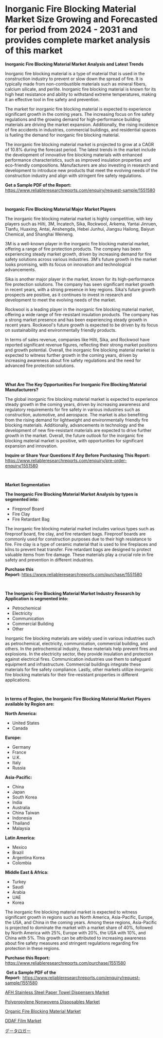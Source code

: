<p><h1>Inorganic Fire Blocking Material Market Size Growing and Forecasted for period from 2024 - 2031 and provides complete market analysis of this market</h1></p><p><strong>Inorganic Fire Blocking Material Market Analysis and Latest Trends</strong></p>
<p><p>Inorganic fire blocking material is a type of material that is used in the construction industry to prevent or slow down the spread of fire. It is typically made from non-combustible materials such as mineral fibers, calcium silicate, and perlite. Inorganic fire blocking material is known for its high heat resistance and ability to withstand extreme temperatures, making it an effective tool in fire safety and prevention.</p><p>The market for inorganic fire blocking material is expected to experience significant growth in the coming years. The increasing focus on fire safety regulations and the growing demand for high-performance building materials are driving the market expansion. Additionally, the rising incidence of fire accidents in industries, commercial buildings, and residential spaces is fueling the demand for inorganic fire blocking material.</p><p>The inorganic fire blocking material market is projected to grow at a CAGR of 10.8% during the forecast period. The latest trends in the market include the development of innovative fire blocking materials with enhanced performance characteristics, such as improved insulation properties and eco-friendly compositions. Manufacturers are also investing in research and development to introduce new products that meet the evolving needs of the construction industry and align with stringent fire safety regulations.</p></p>
<p><strong>Get a Sample PDF of the Report:&nbsp;</strong> <a href="https://www.reliableresearchreports.com/enquiry/request-sample/1551580">https://www.reliableresearchreports.com/enquiry/request-sample/1551580</a></p>
<p>&nbsp;</p>
<p><strong>Inorganic Fire Blocking Material Major Market Players</strong></p>
<p><p>The inorganic fire blocking material market is highly competitive, with key players such as Hilti, 3M, Incatech, Sika, Rockwool, Arkema, Yantai Jinruen, Tianfu, Huaxing, Antai, Anshengda, Hebei Junhui, Jiangsu Hailong, Baiyun Chemical, and Shanghai Weineng.</p><p>3M is a well-known player in the inorganic fire blocking material market, offering a range of fire protection products. The company has been experiencing steady market growth, driven by increasing demand for fire safety solutions across various industries. 3M's future growth in the market looks promising, with its focus on innovation and technological advancements.</p><p>Sika is another major player in the market, known for its high-performance fire protection solutions. The company has seen significant market growth in recent years, with a strong presence in key regions. Sika's future growth prospects are positive, as it continues to invest in research and development to meet the evolving needs of the market.</p><p>Rockwool is a leading player in the inorganic fire blocking material market, offering a wide range of fire-resistant insulation products. The company has a strong market presence and has been experiencing steady growth in recent years. Rockwool's future growth is expected to be driven by its focus on sustainability and environmentally friendly products.</p><p>In terms of sales revenue, companies like Hilti, Sika, and Rockwool have reported significant revenue figures, reflecting their strong market positions and growth potential. Overall, the inorganic fire blocking material market is expected to witness further growth in the coming years, driven by increasing awareness about fire safety regulations and the need for advanced fire protection solutions.</p></p>
<p>&nbsp;</p>
<p><strong>What Are The Key Opportunities For Inorganic Fire Blocking Material Manufacturers?</strong></p>
<p><p>The global inorganic fire blocking material market is expected to experience steady growth in the coming years, driven by increasing awareness and regulatory requirements for fire safety in various industries such as construction, automotive, and aerospace. The market is also benefiting from the rising demand for lightweight and environmentally friendly fire blocking materials. Additionally, advancements in technology and the development of new fire-resistant materials are expected to drive further growth in the market. Overall, the future outlook for the inorganic fire blocking material market is positive, with opportunities for significant expansion and innovation.</p></p>
<p><strong>Inquire or Share Your Questions If Any Before Purchasing This Report:</strong> <a href="https://www.reliableresearchreports.com/enquiry/pre-order-enquiry/1551580">https://www.reliableresearchreports.com/enquiry/pre-order-enquiry/1551580</a></p>
<p>&nbsp;</p>
<p><strong>Market Segmentation</strong></p>
<p><strong>The Inorganic Fire Blocking Material Market Analysis by types is segmented into:</strong></p>
<p><ul><li>Fireproof Board</li><li>Fire Clay</li><li>Fire Retardant Bag</li></ul></p>
<p><p>The inorganic fire blocking material market includes various types such as fireproof board, fire clay, and fire retardant bags. Fireproof boards are commonly used for construction purposes due to their high resistance to fire. Fire clay is a type of ceramic material that is used to line fireplaces and kilns to prevent heat transfer. Fire retardant bags are designed to protect valuable items from fire damage. These materials play a crucial role in fire safety and prevention in different industries.</p></p>
<p><strong>Purchase this Report:&nbsp;</strong><a href="https://www.reliableresearchreports.com/purchase/1551580">https://www.reliableresearchreports.com/purchase/1551580</a></p>
<p>&nbsp;</p>
<p><strong>The Inorganic Fire Blocking Material Market Industry Research by Application is segmented into:</strong></p>
<p><ul><li>Petrochemical</li><li>Electricity</li><li>Communication</li><li>Commercial Building</li><li>Other</li></ul></p>
<p><p>Inorganic fire blocking materials are widely used in various industries such as petrochemical, electricity, communication, commercial building, and others. In the petrochemical industry, these materials help prevent fires and explosions. In the electricity sector, they provide insulation and protection against electrical fires. Communication industries use them to safeguard equipment and infrastructure. Commercial buildings integrate these materials for fire safety compliance. Lastly, other markets utilize inorganic fire blocking materials for their fire-resistant properties in different applications.</p></p>
<p>&nbsp;</p>
<p><strong>In terms of Region, the Inorganic Fire Blocking Material Market Players available by Region are:</strong></p>
<p>
    <p> <strong> North America: </strong>
        <ul>
            <li>United States</li>
            <li>Canada</li>
        </ul>
        </p> 
    <p> <strong> Europe: </strong>
        <ul>
            <li>Germany</li>
            <li>France</li>
            <li>U.K.</li>
            <li>Italy</li>
            <li>Russia</li>
        </ul>
        </p> 
    <p> <strong> Asia-Pacific: </strong>
        <ul>
            <li>China</li>
            <li>Japan</li>
            <li>South Korea</li>
            <li>India</li>
            <li>Australia</li>
            <li>China Taiwan</li>
            <li>Indonesia</li>
            <li>Thailand</li>
            <li>Malaysia</li>
        </ul>
        </p> 
    <p> <strong> Latin America: </strong>
        <ul>
            <li>Mexico</li>
            <li>Brazil</li>
            <li>Argentina Korea</li>
            <li>Colombia</li>
        </ul>
        </p> 
    <p> <strong> Middle East & Africa: </strong>
        <ul>
            <li>Turkey</li>
            <li>Saudi</li>
            <li>Arabia</li>
            <li>UAE</li>
            <li>Korea</li>
        </ul>
    </p>
    </p>
<p><p>The inorganic fire blocking material market is expected to witness significant growth in regions such as North America, Asia-Pacific, Europe, the USA, and China in the coming years. Among these regions, Asia-Pacific is projected to dominate the market with a market share of 40%, followed by North America with 25%, Europe with 20%, the USA with 10%, and China with 5%. This growth can be attributed to increasing awareness about fire safety measures and stringent regulations regarding fire protection in these regions.</p></p>
<p><strong>Purchase this Report: </strong><a href="https://www.reliableresearchreports.com/purchase/1551580">https://www.reliableresearchreports.com/purchase/1551580</a></p>
<p>&nbsp;<strong>Get a Sample PDF of the Report:&nbsp;&nbsp;</strong><a href="https://www.reliableresearchreports.com/enquiry/request-sample/1551580">https://www.reliableresearchreports.com/enquiry/request-sample/1551580</a></p>
<p><strong></strong></p>
<p><p><a href="https://issuu.com/reportprime-2/docs/afh-stainless-steel-paper-towel-dispensers-market-">AFH Stainless Steel Paper Towel Dispensers Market</a></p><p><a href="https://issuu.com/reportprime-2/docs/polypropylene-nonwovens-disposables-market-size-20">Polypropylene Nonwovens Disposables Market</a></p><p><a href="https://github.com/okotobwrhuteie/Market-Research-Report-List-1/blob/main/organic-fire-blocking-material-market.md">Organic Fire Blocking Material Market</a></p><p><a href="https://github.com/myacatherineblakecaczo9vcsw/Market-Research-Report-List-1/blob/main/ddaf-film-market.md">DDAF Film Market</a></p><p><a href="https://github.com/ycmtqqhvk3273/Market-Research-Report-List-1/blob/main/6899901233.md">データロガー</a></p></p>